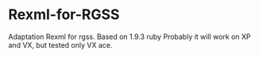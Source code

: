 # Rexml-for-RGSS
 Adaptation Rexml for rgss. 
 Based on 1.9.3 ruby
 Probably it will work on XP and VX, but tested only VX ace.